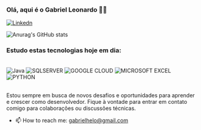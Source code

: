 
### Olá, aqui é o Gabriel Leonardo 👨‍💻

[![Linkedn](https://img.shields.io/badge/LinkedIn-0077B5?style=for-the-badge&logo=linkedin&logoColor=white)](https://www.linkedin.com/in/gabrielanalisedesistemas) 

<!--[![Anurag's GitHub stats](https://github-readme-stats.vercel.app/api?username=gabrielhleonardo)](https://github.com/anuraghazra/github-readme-stats)-->
![Anurag's GitHub stats](https://github-readme-stats.vercel.app/api?username=gabrielhleonardo&show_icons=true&theme=merko)

### Estudo estas tecnologias hoje em dia: 
<div style="display: inline_block"><br/>
    <img align="center" alt="Java" src="https://img.shields.io/badge/Java-ED8B00?style=for-the-badge&logo=openjdk&logoColor=white"  />
    <img align="center" alt="SQLSERVER" src="https://img.shields.io/badge/Microsoft_SQL_Server-CC2927?style=for-the-badge&logo=microsoft-sql-server&logoColor=white" />
    <img align="center" alt="GOOGLE CLOUD" src="https://img.shields.io/badge/Google_Cloud-4285F4?style=for-the-badge&logo=google-cloud&logoColor=white" />
     <img align="center" alt="MICROSOFT EXCEL" src="https://img.shields.io/badge/Microsoft_Excel-217346?style=for-the-badge&logo=microsoft-excel&logoColor=white)"  />
     <img align="center" alt="PYTHON" src="https://img.shields.io/badge/Python-3776AB?style=for-the-badge&logo=python&logoColor=white"  />
   
</div>
<br>

Estou sempre em busca de novos desafios e oportunidades para aprender e crescer como desenvolvedor. Fique à vontade para entrar em contato comigo para colaborações ou discussões técnicas. 
- 📫 How to reach me: gabrielhelo@gmail.com
